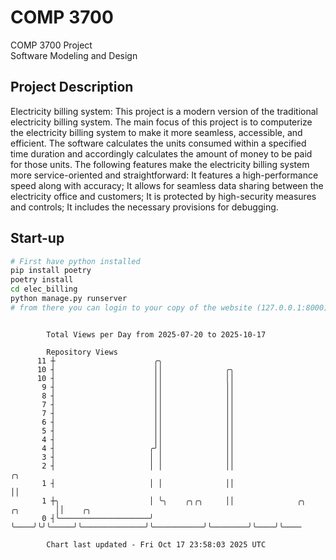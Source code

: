 # COMP 3700
COMP 3700 Project  
Software Modeling and Design
## Project Description
Electricity billing system: This project is a modern version of the traditional electricity billing system. The main focus of this project is to computerize the electricity billing system to make it more seamless, accessible, and efficient. The software calculates the units consumed within a specified time duration and accordingly calculates the amount of money to be paid for those units. The following features make the electricity billing system more service-oriented and straightforward: It features a high-performance speed along with accuracy; It allows for seamless data sharing between the electricity office and customers; It is protected by high-security measures and controls; It includes the necessary provisions for debugging.

## Start-up
```bash
# First have python installed
pip install poetry
poetry install
cd elec_billing
python manage.py runserver
# from there you can login to your copy of the website (127.0.0.1:8000), default creds are admin/admin
```

```

        Total Views per Day from 2025-07-20 to 2025-10-17

        Repository Views
      11 ┼                      ╭╮
      10 ┤                      ││              ╭╮
      10 ┤                      ││              ││
       9 ┤                      ││              ││
       8 ┤                      ││              ││
       7 ┤                      ││              ││
       7 ┤                      ││              ││
       6 ┤                      ││              ││
       5 ┤                      ││              ││
       4 ┤                      ││              ││
       4 ┤                     ╭╯│              ││
       3 ┤                     │ │              ││
       2 ┤                     │ │              ││                                     ╭╮
       1 ┤                     │ │              ││                                     ││
       1 ┼╮                    │ ╰╮    ╭╮╭╮     ││              ╭╮           ╭╮        ││    ╭╮
       0 ┤╰────────────────────╯  ╰────╯╰╯╰─────╯╰──────────────╯╰───────────╯╰────────╯╰────╯╰────

        Chart last updated - Fri Oct 17 23:58:03 2025 UTC
        
```

